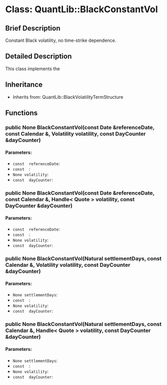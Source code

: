 # Class: QuantLib::BlackConstantVol

## Brief Description
Constant Black volatility, no time-strike dependence. 

## Detailed Description
This class implements the 

## Inheritance
- Inherits from: QuantLib::BlackVolatilityTermStructure

## Functions
### public None BlackConstantVol(const Date &referenceDate, const Calendar &, Volatility volatility, const DayCounter &dayCounter)

#### Parameters:
- `const  referenceDate`: 
- `const  `: 
- `None volatility`: 
- `const  dayCounter`: 

### public None BlackConstantVol(const Date &referenceDate, const Calendar &, Handle< Quote > volatility, const DayCounter &dayCounter)

#### Parameters:
- `const  referenceDate`: 
- `const  `: 
- `None volatility`: 
- `const  dayCounter`: 

### public None BlackConstantVol(Natural settlementDays, const Calendar &, Volatility volatility, const DayCounter &dayCounter)

#### Parameters:
- `None settlementDays`: 
- `const  `: 
- `None volatility`: 
- `const  dayCounter`: 

### public None BlackConstantVol(Natural settlementDays, const Calendar &, Handle< Quote > volatility, const DayCounter &dayCounter)

#### Parameters:
- `None settlementDays`: 
- `const  `: 
- `None volatility`: 
- `const  dayCounter`: 

